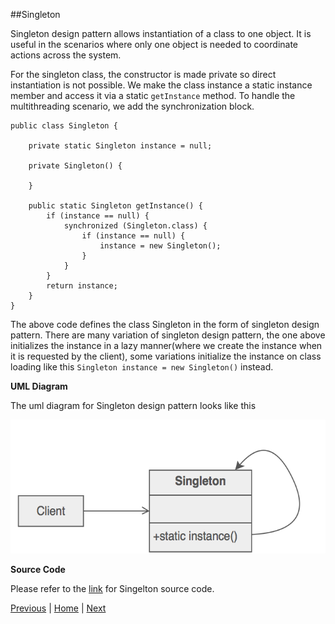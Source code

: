 ##Singleton

Singleton design pattern allows instantiation of a class to one object. It is useful in the scenarios where only one object is needed to coordinate actions across the system.

For the singleton class, the constructor is made private so direct instantiation is not possible. We make the class instance a static instance member and access it via a static `getInstance` method. To handle the multithreading scenario, we add the synchronization block. 


```
public class Singleton {

	private static Singleton instance = null;

	private Singleton() {

	}

	public static Singleton getInstance() {
		if (instance == null) {
			synchronized (Singleton.class) {
				if (instance == null) {
					instance = new Singleton();
				}
			}
		}
		return instance;
	}
}

```  

The above code defines the class Singleton in the form of singleton design pattern. There are many variation of singleton design pattern, the one above initializes the instance in a lazy manner(where we create the instance when it is requested by the client), some variations initialize the instance on class loading like this `Singleton instance = new Singleton()` instead. 

__UML Diagram__

The uml diagram for Singleton design pattern looks like this

![](https://github.com/joed7/Creational-design-patterns/blob/master/images/singleton.png)

__Source Code__

Please refer to the [link](https://github.com/joed7/Creational-design-patterns/blob/master/src/com/pattern/singleton/Singleton.java) for Singelton source code.

[Previous](https://github.com/joed7/Creational-design-patterns/blob/master/introduction.md)  |  [Home](https://github.com/joed7/Creational-design-patterns/blob/master/home.md)  |  [Next](https://github.com/joed7/Creational-design-patterns/blob/master/simplefactory.md)
